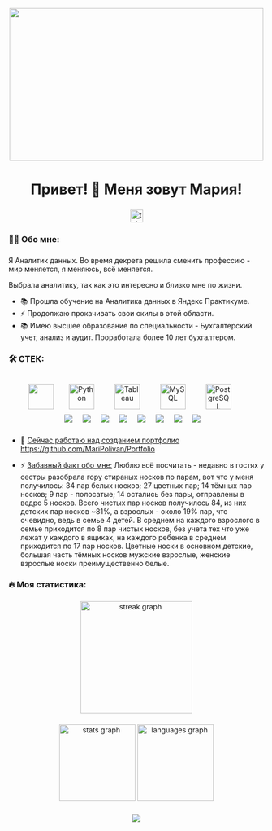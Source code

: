 <br clear="both">

<div align="center">
  <img height="300" width="500" src="https://i.gifer.com/origin/71/711557abfeed55bc0ebc5185168147c6.gif"  />
</div>

###

<h1 align="center">Привет! 👋 Меня зовут Мария!</h1>

###

<div align="center">
  <a href="https://t.me/maripolivan" target="_blank">
    <img src="https://img.shields.io/static/v1?message=Telegram&logo=telegram&label=&color=2CA5E0&logoColor=white&labelColor=&style=for-the-badge" height="25" alt="telegram logo"  />
  </a>
</div>

###

<h3 align="left">👩‍💻  Обо мне: </h3>

###
Я Аналитик данных.
Во время декрета решила сменить профессию - мир меняется, я меняюсь, всё меняется.

Выбрала аналитику, так как это интересно и близко мне по жизни. 

- 📚 Прошла обучение на Аналитика данных в Яндекс Практикуме.
- ⚡ Продолжаю прокачивать свои скилы в этой области.
- 📚 Имею высшее образование по специальности - Бухгалтерский учет, анализ и аудит. Проработала более 10 лет бухгалтером.

###

<h3 align="left">🛠  СТЕК:</h3>

###
<div align="center">
 <img src="https://cdn.jsdelivr.net/gh/devicons/devicon/icons/jupyter/jupyter-original-wordmark.svg" width="50"/>
   <img width="12" />
<href="https://www.python.org/" target="_blank"><img style="margin: 10px" src="https://profilinator.rishav.dev/skills-assets/python-original.svg" alt="Python" height="50" />  
  <img width="12" />
<href="https://www.tableau.com/" target="_blank"><img style="margin: 10px" src="https://profilinator.rishav.dev/skills-assets/tableau.svg" alt="Tableau" height="50" />  
  <img width="12" />
<href="https://www.mysql.com/" target="_blank"><img style="margin: 10px" src="https://profilinator.rishav.dev/skills-assets/mysql-original-wordmark.svg" alt="MySQL" height="50" />   
  <img width="12" />
<href="https://www.postgresql.org/" target="_blank"><img style="margin: 10px" src="https://profilinator.rishav.dev/skills-assets/postgresql-original-wordmark.svg" alt="PostgreSQL" height="50" /> 
  <img width="12" />
  
</div>

<div align="center">
 <img src= "https://img.shields.io/badge/Markdown-000000?style=for-the-badge&logo=markdown&logoColor=white" />
<img width="12" />
 <img src= "https://img.shields.io/badge/Pandas-000000?style=for-the-badge&logo=Pandas&logoColor=white" />
<img width="12" />
 <img src= "https://img.shields.io/badge/NumPy-000000?style=for-the-badge&logo=NumPy&logoColor=white" />
<img width="12" />
 <img src= "https://img.shields.io/badge/SciPy-000000?style=for-the-badge&logo=SciPy&logoColor=white" />
<img width="12" />
 <img src= "https://img.shields.io/badge/A/B-tests-000000?style=for-the-badge&logo=A/B-tests&logoColor=white" />
<img width="12" />
 <img src= "https://img.shields.io/badge/Plotly-000000?style=for-the-badge&logo=Plotly&logoColor=white" />
<img width="12" />
 <img src= "https://img.shields.io/badge/Seaborn-000000?style=for-the-badge&logo=Seaborn&logoColor=white" />
<img width="12" />
 <img src= "https://img.shields.io/badge/Matplotlib-000000?style=for-the-badge&logo=Matplotlib&logoColor=white" />
<img width="12" />
</div>
   
###

- 🔭 <ins>Сейчас работаю над созданием портфолио</ins> https://github.com/MariPolivan/Portfolio
  
- ⚡ <ins>Забавный факт обо мне:</ins> Люблю всё посчитать -  недавно в гостях у сестры разобрала гору стираных носков по парам, вот что у меня получилось: 34 пар белых носков; 27 цветных пар; 14 тёмных пар носков; 9 пар - полосатые; 14 остались без пары, отправлены в ведро 5 носков. Всего чистых пар носков получилось 84, из них детских пар носков ~81%, а взрослых - около 19% пар, что очевидно, ведь в семье 4 детей. В среднем на каждого взрослого в семье приходится по 8 пар чистых носков, без учета тех что уже лежат у каждого в ящиках, на каждого ребенка в среднем приходится по 17 пар носков. Цветные носки в основном детские, большая часть тёмных носков мужские взрослые, женские взрослые носки преимущественно белые. 

###
<h3 align="left">🔥   Моя статистика:</h3>

###

<div align="center">
  <img src="https://streak-stats.demolab.com?user=filimonovalexey&locale=en&mode=daily&theme=dark&hide_border=false&border_radius=5&order=3" height="220" alt="streak graph"  />
</div>

###

<div align="center">
  <img src="https://github-readme-stats.vercel.app/api?username=MariPolivan&hide_title=false&hide_rank=false&show_icons=true&include_all_commits=true&count_private=true&disable_animations=false&theme=dracula&locale=en&hide_border=false&order=1" height="150" alt="stats graph"  />
  <img src="https://github-readme-stats.vercel.app/api/top-langs?username=MariPolivan&locale=en&hide_title=false&layout=compact&card_width=320&langs_count=5&theme=dracula&hide_border=false&order=2" height="150" alt="languages graph"  />
</div>

###


<div align="center">
<img src="https://komarev.com/ghpvc/?username=MariPolivan&&style=flat-square" align="center" />
</div>  
  
